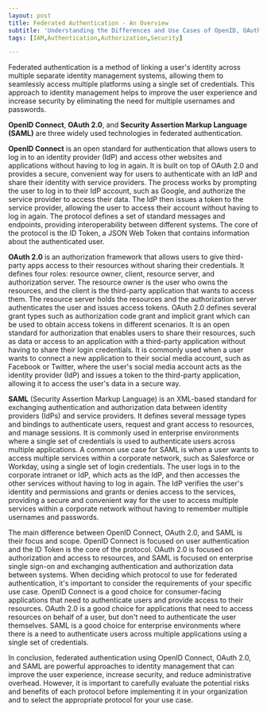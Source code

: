 ```yaml
---
layout: post 
title: Federated Authentication - An Overview
subtitle: 'Understanding the Differences and Use Cases of OpenID, OAuth, and SAML' 
tags: [IAM,Authentication,Authorization,Security]

---
```



Federated authentication is a method of linking a user's identity across multiple separate identity management systems, allowing them to seamlessly access multiple platforms using a single set of credentials. This approach to identity management helps to improve the user experience and increase security by eliminating the need for multiple usernames and passwords.

**OpenID Connect**, **OAuth 2.0**, and **Security Assertion Markup Language (SAML)** are three widely used technologies in federated authentication.

**OpenID Connect** is an open standard for authentication that allows users to log in to an identity provider (IdP) and access other websites and applications without having to log in again. It is built on top of OAuth 2.0 and provides a secure, convenient way for users to authenticate with an IdP and share their identity with service providers. The process works by prompting the user to log in to their IdP account, such as Google, and authorize the service provider to access their data. The IdP then issues a token to the service provider, allowing the user to access their account without having to log in again. The protocol defines a set of standard messages and endpoints, providing interoperability between different systems. The core of the protocol is the ID Token, a JSON Web Token that contains information about the authenticated user.

**OAuth 2.0** is an authorization framework that allows users to give third-party apps access to their resources without sharing their credentials. It defines four roles: resource owner, client, resource server, and authorization server. The resource owner is the user who owns the resources, and the client is the third-party application that wants to access them. The resource server holds the resources and the authorization server authenticates the user and issues access tokens. OAuth 2.0 defines several grant types such as authorization code grant and implicit grant which can be used to obtain access tokens in different scenarios. It is an open standard for authorization that enables users to share their resources, such as data or access to an application with a third-party application without having to share their login credentials. It is commonly used when a user wants to connect a new application to their social media account, such as Facebook or Twitter, where the user's social media account acts as the identity provider (IdP) and issues a token to the third-party application, allowing it to access the user's data in a secure way.

**SAML** (Security Assertion Markup Language) is an XML-based standard for exchanging authentication and authorization data between identity providers (IdPs) and service providers. It defines several message types and bindings to authenticate users, request and grant access to resources, and manage sessions. It is commonly used in enterprise environments where a single set of credentials is used to authenticate users across multiple applications. A common use case for SAML is when a user wants to access multiple services within a corporate network, such as Salesforce or Workday, using a single set of login credentials. The user logs in to the corporate intranet or IdP, which acts as the IdP, and then accesses the other services without having to log in again. The IdP verifies the user's identity and permissions and grants or denies access to the services, providing a secure and convenient way for the user to access multiple services within a corporate network without having to remember multiple usernames and passwords.

The main difference between OpenID Connect, OAuth 2.0, and SAML is their focus and scope. OpenID Connect is focused on user authentication and the ID Token is the core of the protocol. OAuth 2.0 is focused on authorization and access to resources, and SAML is focused on enterprise single sign-on and exchanging authentication and authorization data between systems.
When deciding which protocol to use for federated authentication, it's important to consider the requirements of your specific use case. OpenID Connect is a good choice for consumer-facing applications that need to authenticate users and provide access to their resources. OAuth 2.0 is a good choice for applications that need to access resources on behalf of a user, but don't need to authenticate the user themselves. SAML is a good choice for enterprise environments where there is a need to authenticate users across multiple applications using a single set of credentials.

In conclusion, federated authentication using OpenID Connect, OAuth 2.0, and SAML are powerful approaches to identity management that can improve the user experience, increase security, and reduce administrative overhead. However, it is important to carefully evaluate the potential risks and benefits of each protocol before implementing it in your organization and to select the appropriate protocol for your use case.

